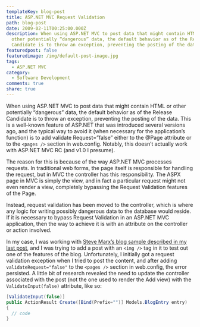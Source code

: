 ```yaml
---
templateKey: blog-post
title: ASP.NET MVC Request Validation
path: blog-post
date: 2009-02-11T00:25:00.000Z
description: When using ASP.NET MVC to post data that might contain HTML or
  other potentially “dangerous” data, the default behavior as of the Release
  Candidate is to throw an exception, preventing the posting of the data.
featuredpost: false
featuredimage: /img/default-post-image.jpg
tags:
  - ASP.NET MVC
category:
  - Software Development
comments: true
share: true
---
```

When using ASP.NET MVC to post data that might contain HTML or other potentially “dangerous” data, the default behavior as of the Release Candidate is to throw an exception, preventing the posting of the data. This is a well-known feature of ASP.NET that was introduced several versions ago, and the typical way to avoid it (when necessary for the application’s function) is to add validate Request=”false” either to the @Page attribute or to the `<pages />` section in web.config. Notably, this doesn’t actually work with ASP.NET MVC RC (and v1.0 I presume).

The reason for this is because of the way ASP.NET MVC processes requests. In traditional web forms, the page itself is responsible for handling the request, but in MVC the controller has this responsibility. The ASPX page in MVC is simply the view, and in fact a particular request might not even render a view, completely bypassing the Request Validation features of the Page.

Instead, request validation has been moved to the controller, which is where any logic for writing possibly dangerous data to the database would reside. If it is necessary to bypass Request Validation in an ASP.NET MVC application, then the way to achieve it is with an attribute on the controller or action involved.

In my case, I was working with [Steve Marx’s blog sample described in my last post](/azure-table-storage-gotcha), and I was trying to add a post with an `<img />` tag in it to test out one of the features of the blog. Unfortunately, I initially got a request validation exception when I tried to post the content, and after adding `validateRequest="false"` to the `<pages />` section in web.config, the error persisted. A little bit of research revealed the need to update the controller associated with the post (not the one used to render the Add view) with the `ValidateInput(false)` attribute, like so:

```csharp
[ValidateInput(false)]
public ActionResult Create([Bind(Prefix="")] Models.BlogEntry entry)
{
  // code
}
```
